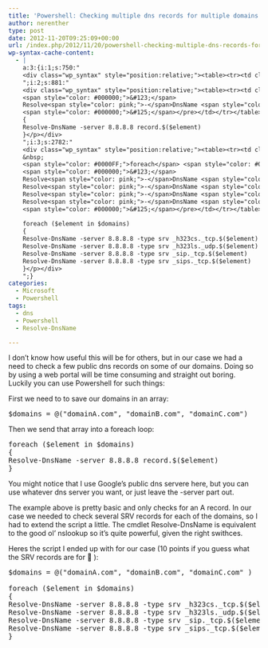 ```yaml
---
title: 'Powershell: Checking multiple dns records for multiple domains'
author: nerenther
type: post
date: 2012-11-20T09:25:09+00:00
url: /index.php/2012/11/20/powershell-checking-multiple-dns-records-for-multiple-domains/
wp-syntax-cache-content:
  - |
    a:3:{i:1;s:750:"
    <div class="wp_syntax" style="position:relative;"><table><tr><td class="code"><pre class="powershell" style="font-family:monospace;"><span style="color: #800080;">$domains</span> <span style="color: pink;">=</span> <span style="color: pink;">@</span><span style="color: #000000;">&#40;</span><span style="color: #800000;">&quot;domainA.com&quot;</span><span style="color: pink;">,</span> <span style="color: #800000;">&quot;domainB.com&quot;</span><span style="color: pink;">,</span> <span style="color: #800000;">&quot;domainC.com&quot;</span><span style="color: #000000;">&#41;</span></pre></td></tr></table><p class="theCode" style="display:none;">$domains = @(&quot;domainA.com&quot;, &quot;domainB.com&quot;, &quot;domainC.com&quot;)</p></div>
    ";i:2;s:881:"
    <div class="wp_syntax" style="position:relative;"><table><tr><td class="code"><pre class="powershell" style="font-family:monospace;"><span style="color: #0000FF;">foreach</span> <span style="color: #000000;">&#40;</span><span style="color: #800080;">$element</span> <span style="color: #0000FF;">in</span> <span style="color: #800080;">$domains</span><span style="color: #000000;">&#41;</span>
    <span style="color: #000000;">&#123;</span>
    Resolve<span style="color: pink;">-</span>DnsName <span style="color: pink;">-</span>server 8.8.8.8 record.$<span style="color: #000000;">&#40;</span><span style="color: #800080;">$element</span><span style="color: #000000;">&#41;</span>
    <span style="color: #000000;">&#125;</span></pre></td></tr></table><p class="theCode" style="display:none;">foreach ($element in $domains)
    {
    Resolve-DnsName -server 8.8.8.8 record.$($element)
    }</p></div>
    ";i:3;s:2782:"
    <div class="wp_syntax" style="position:relative;"><table><tr><td class="code"><pre class="powershell" style="font-family:monospace;"><span style="color: #800080;">$domains</span> <span style="color: pink;">=</span> <span style="color: pink;">@</span><span style="color: #000000;">&#40;</span><span style="color: #800000;">&quot;domainA.com&quot;</span><span style="color: pink;">,</span> <span style="color: #800000;">&quot;domainB.com&quot;</span><span style="color: pink;">,</span> <span style="color: #800000;">&quot;domainC.com&quot;</span> <span style="color: #000000;">&#41;</span>
    &nbsp;
    <span style="color: #0000FF;">foreach</span> <span style="color: #000000;">&#40;</span><span style="color: #800080;">$element</span> <span style="color: #0000FF;">in</span> <span style="color: #800080;">$domains</span><span style="color: #000000;">&#41;</span> 
    <span style="color: #000000;">&#123;</span>
    Resolve<span style="color: pink;">-</span>DnsName <span style="color: pink;">-</span>server 8.8.8.8 <span style="color: pink;">-</span><span style="color: #008080; font-weight: bold;">type</span> srv _h323cs._tcp.$<span style="color: #000000;">&#40;</span><span style="color: #800080;">$element</span><span style="color: #000000;">&#41;</span>
    Resolve<span style="color: pink;">-</span>DnsName <span style="color: pink;">-</span>server 8.8.8.8 <span style="color: pink;">-</span><span style="color: #008080; font-weight: bold;">type</span> srv _h323ls._udp.$<span style="color: #000000;">&#40;</span><span style="color: #800080;">$element</span><span style="color: #000000;">&#41;</span>
    Resolve<span style="color: pink;">-</span>DnsName <span style="color: pink;">-</span>server 8.8.8.8 <span style="color: pink;">-</span><span style="color: #008080; font-weight: bold;">type</span> srv _sip._tcp.$<span style="color: #000000;">&#40;</span><span style="color: #800080;">$element</span><span style="color: #000000;">&#41;</span>
    Resolve<span style="color: pink;">-</span>DnsName <span style="color: pink;">-</span>server 8.8.8.8 <span style="color: pink;">-</span><span style="color: #008080; font-weight: bold;">type</span> srv _sips._tcp.$<span style="color: #000000;">&#40;</span><span style="color: #800080;">$element</span><span style="color: #000000;">&#41;</span>
    <span style="color: #000000;">&#125;</span></pre></td></tr></table><p class="theCode" style="display:none;">$domains = @(&quot;domainA.com&quot;, &quot;domainB.com&quot;, &quot;domainC.com&quot; )
    
    foreach ($element in $domains) 
    {
    Resolve-DnsName -server 8.8.8.8 -type srv _h323cs._tcp.$($element)
    Resolve-DnsName -server 8.8.8.8 -type srv _h323ls._udp.$($element)
    Resolve-DnsName -server 8.8.8.8 -type srv _sip._tcp.$($element)
    Resolve-DnsName -server 8.8.8.8 -type srv _sips._tcp.$($element)
    }</p></div>
    ";}
categories:
  - Microsoft
  - Powershell
tags:
  - dns
  - Powershell
  - Resolve-DnsName

---
```

I don&#8217;t know how useful this will be for others, but in our case we had a need to check a few public dns records on some of our domains. Doing so by using a web portal will be time consuming and straight out boring. Luckily you can use Powershell for such things:

First we need to to save our domains in an array:

<pre lang="Powershell">$domains = @("domainA.com", "domainB.com", "domainC.com")</pre>

Then we send that array into a foreach loop:

<pre lang="Powershell">foreach ($element in $domains)
{
Resolve-DnsName -server 8.8.8.8 record.$($element)
}</pre>

You might notice that I use Google&#8217;s public dns servere here, but you can use whatever dns server you want, or just leave the -server part out.

The example above is pretty basic and only checks for an A record. In our case we needed to check several SRV records for each of the domains, so I had to extend the script a little. The cmdlet Resolve-DnsName is equivalent to the good ol&#8217; nslookup so it&#8217;s quite powerful, given the right swithces.

Heres the script I ended up with for our case (10 points if you guess what the SRV records are for 🙂 ):

<pre lang="Powershell">$domains = @("domainA.com", "domainB.com", "domainC.com" )

foreach ($element in $domains) 
{
Resolve-DnsName -server 8.8.8.8 -type srv _h323cs._tcp.$($element)
Resolve-DnsName -server 8.8.8.8 -type srv _h323ls._udp.$($element)
Resolve-DnsName -server 8.8.8.8 -type srv _sip._tcp.$($element)
Resolve-DnsName -server 8.8.8.8 -type srv _sips._tcp.$($element)
}</pre>